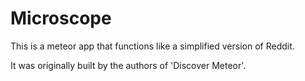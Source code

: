 Microscope
==========

This is a meteor app that functions like a simplified version of Reddit.

It was originally built by the authors of 'Discover Meteor'. 
